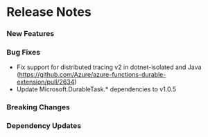 # Release Notes

### New Features

### Bug Fixes

- Fix support for distributed tracing v2 in dotnet-isolated and Java (https://github.com/Azure/azure-functions-durable-extension/pull/2634)
- Update Microsoft.DurableTask.\* dependencies to v1.0.5

### Breaking Changes

### Dependency Updates
